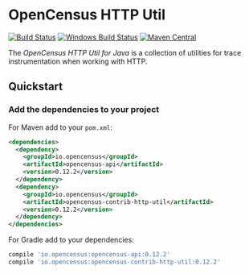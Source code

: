 # OpenCensus HTTP Util
[![Build Status][travis-image]][travis-url]
[![Windows Build Status][appveyor-image]][appveyor-url]
[![Maven Central][maven-image]][maven-url]

The *OpenCensus HTTP Util for Java* is a collection of utilities for trace instrumentation when
working with HTTP.

## Quickstart

### Add the dependencies to your project

For Maven add to your `pom.xml`:
```xml
<dependencies>
  <dependency>
    <groupId>io.opencensus</groupId>
    <artifactId>opencensus-api</artifactId>
    <version>0.12.2</version>
  </dependency>
  <dependency>
    <groupId>io.opencensus</groupId>
    <artifactId>opencensus-contrib-http-util</artifactId>
    <version>0.12.2</version>
  </dependency>
</dependencies>
```

For Gradle add to your dependencies:
```gradle
compile 'io.opencensus:opencensus-api:0.12.2'
compile 'io.opencensus:opencensus-contrib-http-util:0.12.2'
```

[travis-image]: https://travis-ci.org/census-instrumentation/opencensus-java.svg?branch=master
[travis-url]: https://travis-ci.org/census-instrumentation/opencensus-java
[appveyor-image]: https://ci.appveyor.com/api/projects/status/hxthmpkxar4jq4be/branch/master?svg=true
[appveyor-url]: https://ci.appveyor.com/project/opencensusjavateam/opencensus-java/branch/master
[maven-image]: https://maven-badges.herokuapp.com/maven-central/io.opencensus/opencensus-contrib-grpc-util/badge.svg
[maven-url]: https://maven-badges.herokuapp.com/maven-central/io.opencensus/opencensus-contrib-grpc-util
[grpc-url]: https://github.com/grpc/grpc-java
